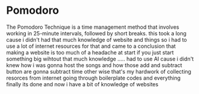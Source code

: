 # Pomodoro
The Pomodoro Technique is a time management method that involves working in 25-minute intervals, followed by short breaks.
this took a long cause i didn't had that much knowledge of website and things so i had to use a lot of internet resources for that and came to a conclusion that making a website is too much of a headache at start if you just start something big wihtout that much knowledge .....
had to use AI cause i didn't knew how i was gonna host the songs and how those add and subtract button are gonna subtract time other wise that's my hardwork of collecting resorces from internet going through boilerplate codes and everything finally its done and now i have a bit of knowledge of websites

